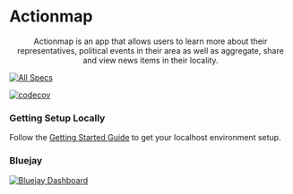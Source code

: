 # Actionmap

<div style="text-align: center;">

Actionmap is an app that allows users to learn more about their representatives,
political events in their area as well as aggregate, share and view news items in their locality.

</div>

<!-- TODO: Update these for your repo! -->

[![All Specs](https://github.com/cs169/fa23-chips-10.5-48/actions/workflows/specs.yml/badge.svg)](https://github.com/cs169/fa23-chips-10.5-48/actions) 

[![codecov](https://codecov.io/github/cs169/fa23-chips-10.5-48/graph/badge.svg?token=qRpZnZN3QQ)](https://codecov.io/github/cs169/fa23-chips-10.5-48/tree/master)


### Getting Setup Locally

Follow the [Getting Started Guide](./docs/01-getting-started.md) to get your localhost environment setup.


### Bluejay

[![Bluejay Dashboard](https://img.shields.io/badge/Bluejay-Dashboard_48-blue.svg)](http://dashboard.bluejay.governify.io/dashboard/script/dashboardLoader.js?dashboardURL=https://reporter.bluejay.governify.io/api/v4/dashboards/tpa-CS169-2023-GH-cs169_fa23-chips-10.5-48/main)
